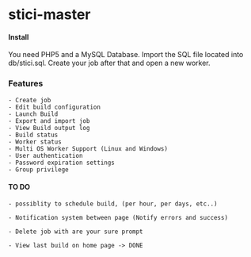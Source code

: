 stici-master
===========

#### Install

You need PHP5 and a MySQL Database. Import the SQL file located into db/stici.sql.
Create your job after that and open a new worker.


### Features

	- Create job
	- Edit build configuration
	- Launch Build
	- Export and import job
	- View Build output log
	- Build status
	- Worker status
	- Multi OS Worker Support (Linux and Windows)
	- User authentication
	- Password expiration settings
	- Group privilege

#### TO DO

	- possiblity to schedule build, (per hour, per days, etc..)

	- Notification system between page (Notify errors and success)
	
	- Delete job with are your sure prompt
	
	- View last build on home page -> DONE